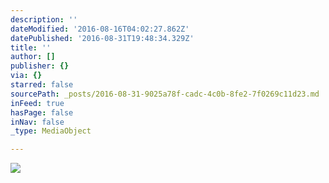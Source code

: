```yaml
---
description: ''
dateModified: '2016-08-16T04:02:27.862Z'
datePublished: '2016-08-31T19:48:34.329Z'
title: ''
author: []
publisher: {}
via: {}
starred: false
sourcePath: _posts/2016-08-31-9025a78f-cadc-4c0b-8fe2-7f0269c11d23.md
inFeed: true
hasPage: false
inNav: false
_type: MediaObject

---
```

![](https://the-grid-user-content.s3-us-west-2.amazonaws.com/e24cccee-3fe5-4131-b5b5-ad5dfa2e1419.jpg)